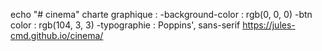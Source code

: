 echo "# cinema"
charte graphique :
    -background-color : rgb(0, 0, 0)
    -btn color : rgb(104, 3, 3)
    -typographie : Poppins', sans-serif
https://jules-cmd.github.io/cinema/